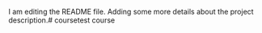 I am editing the README file. Adding some more details about the project description.# coursetest
course
